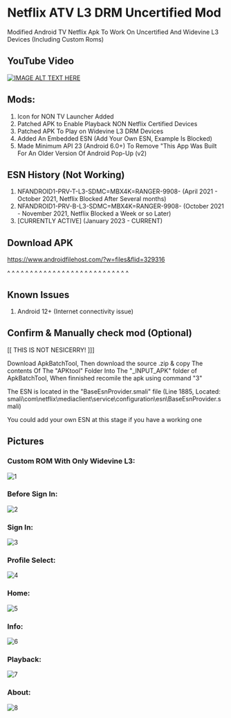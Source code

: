 # Netflix ATV L3 DRM Uncertified Mod

Modified Android TV Netflix Apk To Work On Uncertified And Widevine L3 Devices (Including Custom Roms)

## YouTube Video

[![IMAGE ALT TEXT HERE](https://img.youtube.com/vi/ir3SWhDPqwE/0.jpg)](https://www.youtube.com/watch?v=ir3SWhDPqwE)




## Mods:
1. Icon for NON TV Launcher Added
2. Patched APK to Enable Playback NON Netflix Certified Devices
3. Patched APK To Play on Widevine L3 DRM Devices
4. Added An Embedded ESN (Add Your Own ESN, Example Is Blocked)
5. Made Minimum API 23 (Android 6.0+) To Remove "This App Was Built For An Older Version Of Android Pop-Up (v2)

## ESN History (Not Working)
1. NFANDROID1-PRV-T-L3-SDMC=MBX4K=RANGER-9908-
(April 2021 - October 2021, Netflix Blocked After Several months)
2. NFANDROID1-PRV-B-L3-SDMC=MBX4K=RANGER-9908-
(October 2021 - November 2021, Netflix Blocked a Week or so Later)
3. [CURRENTLY ACTIVE]
(January 2023 - CURRENT)

## Download APK
https://www.androidfilehost.com/?w=files&flid=329316

^ ^ ^ ^ ^ ^ ^ ^ ^ ^ ^ ^ ^ ^ ^ ^ ^ ^ ^ ^ ^ ^ ^ ^ ^ ^ ^

## Known Issues
1. Android 12+ (Internet connectivity issue)

## Confirm & Manually check mod (Optional)
[[  THIS IS NOT NESICERRY!  ]]]

Download ApkBatchTool, Then download the source .zip & copy The contents Of The "APKtool" Folder Into The "_INPUT_APK" folder of ApkBatchTool, When finnished recomile the apk using command "3"

The ESN is located in the "BaseEsnProvider.smali" file (Line 1885, Located: smali\com\netflix\mediaclient\service\configuration\esn\BaseEsnProvider.smali)

You could add your own ESN at this stage if you have a working one

## Pictures

### Custom ROM With Only Widevine L3:
![1](https://user-images.githubusercontent.com/11254983/211722379-8352ca30-fefb-4cc1-9a78-8597bfc5efe5.png)

### Before Sign In:
![2](https://user-images.githubusercontent.com/11254983/211722405-c51b1b94-7fcf-45eb-853d-56c9252e8d7b.png)

### Sign In:
![3](https://user-images.githubusercontent.com/11254983/211722451-c4e464c4-618b-4bcf-b14f-05972171bfa5.png)

### Profile Select:
![4](https://user-images.githubusercontent.com/11254983/211722472-118b476c-9021-4d15-bd38-3c5d166aed70.png)

### Home:
![5](https://user-images.githubusercontent.com/11254983/211722556-84a33dc6-92d9-4c6e-8617-b2daa1085d64.png)

### Info:
![6](https://user-images.githubusercontent.com/11254983/211722582-17ec08b0-1938-4f19-a56f-853175eae3ed.png)

### Playback:
![7](https://user-images.githubusercontent.com/11254983/211722635-eeb2513e-b55f-4a57-b998-5a112a68c37e.jpg)

### About:
![8](https://user-images.githubusercontent.com/11254983/211722957-e860dc83-86df-4777-a01e-d48c7466b0b4.png)
